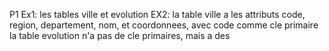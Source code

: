 P1
Ex1: les tables ville et evolution
EX2: la table ville a les attributs code, region, departement, nom, et coordonnees, avec code comme cle primaire
     la table evolution n'a pas de cle primaires, mais a des 
